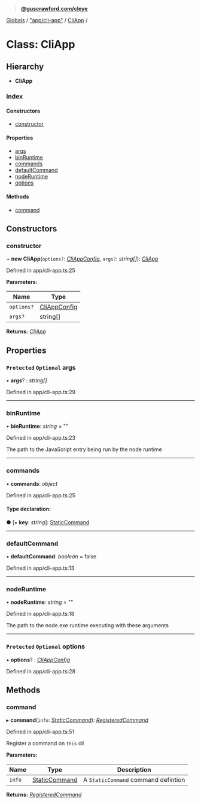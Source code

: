 > **[@guscrawford.com/cleye](../README.md)**

[Globals](../globals.md) / ["app/cli-app"](../modules/_app_cli_app_.md) / [CliApp](_app_cli_app_.cliapp.md) /

# Class: CliApp

## Hierarchy

* **CliApp**

### Index

#### Constructors

* [constructor](_app_cli_app_.cliapp.md#constructor)

#### Properties

* [args](_app_cli_app_.cliapp.md#protected-optional-args)
* [binRuntime](_app_cli_app_.cliapp.md#binruntime)
* [commands](_app_cli_app_.cliapp.md#commands)
* [defaultCommand](_app_cli_app_.cliapp.md#defaultcommand)
* [nodeRuntime](_app_cli_app_.cliapp.md#noderuntime)
* [options](_app_cli_app_.cliapp.md#protected-optional-options)

#### Methods

* [command](_app_cli_app_.cliapp.md#command)

## Constructors

###  constructor

\+ **new CliApp**(`options?`: *[CliAppConfig](../interfaces/_app_cli_app_.cliappconfig.md)*, `args?`: *string[]*): *[CliApp](_app_cli_app_.cliapp.md)*

Defined in app/cli-app.ts:25

**Parameters:**

Name | Type |
------ | ------ |
`options?` | [CliAppConfig](../interfaces/_app_cli_app_.cliappconfig.md) |
`args?` | string[] |

**Returns:** *[CliApp](_app_cli_app_.cliapp.md)*

## Properties

### `Protected` `Optional` args

• **args**? : *string[]*

Defined in app/cli-app.ts:29

___

###  binRuntime

• **binRuntime**: *string* = ""

Defined in app/cli-app.ts:23

The path to the JavaScript entry being run by the node runtime

___

###  commands

• **commands**: *object*

Defined in app/cli-app.ts:25

#### Type declaration:

● \[▪ **key**: *string*\]: [StaticCommand](../interfaces/_models_command_interface_.staticcommand.md)

___

###  defaultCommand

• **defaultCommand**: *boolean* = false

Defined in app/cli-app.ts:13

___

###  nodeRuntime

• **nodeRuntime**: *string* = ""

Defined in app/cli-app.ts:18

The path to the node.exe runtime executing with these arguments

___

### `Protected` `Optional` options

• **options**? : *[CliAppConfig](../interfaces/_app_cli_app_.cliappconfig.md)*

Defined in app/cli-app.ts:28

## Methods

###  command

▸ **command**(`info`: *[StaticCommand](../interfaces/_models_command_interface_.staticcommand.md)*): *[RegisteredCommand](_command_registered_command_.registeredcommand.md)*

Defined in app/cli-app.ts:51

Register a command on `this` cli

**Parameters:**

Name | Type | Description |
------ | ------ | ------ |
`info` | [StaticCommand](../interfaces/_models_command_interface_.staticcommand.md) | A `StaticCommand` command defintion  |

**Returns:** *[RegisteredCommand](_command_registered_command_.registeredcommand.md)*